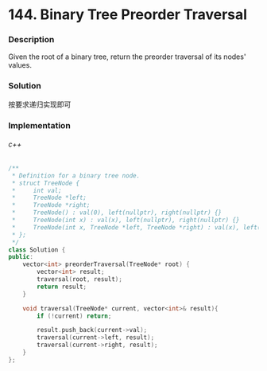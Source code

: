 # 144. Binary Tree Preorder Traversal

### Description

Given the root of a binary tree, return the preorder traversal of its nodes' values.

### Solution

按要求递归实现即可

### Implementation

###### c++

```c++
/**
 * Definition for a binary tree node.
 * struct TreeNode {
 *     int val;
 *     TreeNode *left;
 *     TreeNode *right;
 *     TreeNode() : val(0), left(nullptr), right(nullptr) {}
 *     TreeNode(int x) : val(x), left(nullptr), right(nullptr) {}
 *     TreeNode(int x, TreeNode *left, TreeNode *right) : val(x), left(left), right(right) {}
 * };
 */
class Solution {
public:
    vector<int> preorderTraversal(TreeNode* root) {
        vector<int> result;
        traversal(root, result);
        return result;
    }

    void traversal(TreeNode* current, vector<int>& result){
        if (!current) return;

        result.push_back(current->val);
        traversal(current->left, result);
        traversal(current->right, result);
    }
};
```
